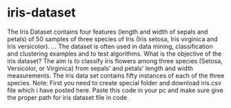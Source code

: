 # iris-dataset
The Iris Dataset contains four features (length and width of sepals and petals) of 50 samples of three species of Iris (Iris setosa, Iris virginica and Iris versicolor). ... The dataset is often used in data mining, classification and clustering examples and to test algorithms. What is the objective of the iris dataset? The aim is to classify iris flowers among three species (Setosa, Versicolor, or Virginica) from sepals' and petals' length and width measurements. The iris data set contains fifty instances of each of the three species.                      Note: First you need to create special folder and download iris.csv file which i have posted here. Paste this code in your pc and make sure give the proper path for iris dataset file in code.
